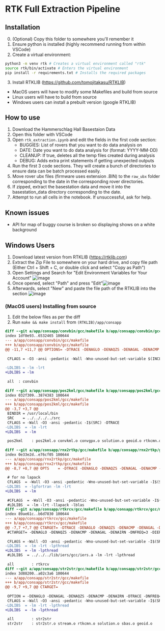 # RTK Full Extraction Pipeline

## Installation
0. (Optional) Copy this folder to somewhere you'll remember it
1. Ensure python is installed (highly recommend running from within VSCode)
2. Create a virtual environment: 
```bash
python3 -m venv rtk # Creates a virtual environment called "rtk"
source rtk/bin/activate # Enters the virtual environment
pip install -r requirements.txt # Installs the required packages
```
3. Install RTKLIB (https://github.com/tomojitakasu/RTKLIB)
- MacOS users will have to modify some Makefiles and build from source
- Linux users will have to build from source
- Windows users can install a prebuilt version (google RTKLIB)


## How to use
1. Download the Hammerschlag Hall Basestaion Data
2. Open this folder with VSCode
3. Open `rtk_extraction.ipynb` and edit the fields in the first code section:
    - BUGGIES: List of rovers that you want to do data analysis on
    - DATE: Date you want to do data analysis for (format: YYYY-MM-DD)
    - CLEANUP: If true, deletes all the temp files created during analysis
    - DEBUG: Adds extra print statements if getting unexpected outputs
4. Run the first 3 code sections. They will create a bunch of directories to
   ensure data can be batch processed easily.
5. Move rover ubx files (firmware uses extension .BIN) to the `raw_ubx` folder
   corresponding to the date in the corresponding rover directories.
6. If zipped, extract the basestation data and move it into the basestation_data
   directory corresponding to the date.
7. Attempt to run all cells in the notebook. If unsuccessful, ask for help.

## Known issues
- API for map of buggy course is broken so displaying shows on a white background

## Windows Users
1. Download latest version from RTKLIB (https://rtklib.com)
2. Extract the Zip File to somewhere on your hard drive, and copy file path (Either Ctrl + Shift + C, or double click and select "Copy as Path")
3. Open Settings and Search for "Edit Environment Variables for Your Account" ![image](https://github.com/user-attachments/assets/4c383597-7cd0-479c-8b86-4668df919594)
4. Once opened, select "Path" and press "Edit"![image](https://github.com/user-attachments/assets/aed27548-ff0c-4958-994c-b4c7b088093e)
5. Afterwards, select "New" and paste the file path of the RTKLIB into the section ![image](https://github.com/user-attachments/assets/5f62413b-6954-48cb-9fb8-9761a17d6ada)



### (MacOS users) Installing from source
1. Edit the below files as per the diff
2. Run `make && make install` from `(RTKLIB)/app/consapp`

```diff
diff --git a/app/consapp/convbin/gcc/makefile b/app/consapp/convbin/gcc/makefile
index 1df0e93..6532465 100644
--- a/app/consapp/convbin/gcc/makefile
+++ b/app/consapp/convbin/gcc/makefile
@@ -11,7 +11,7 @@ OPTIONS= -DTRACE -DENAGLO -DENAQZS -DENAGAL -DENACMP -DENAIRN -DNFREQ=3 -DNEXOBS
 
 CFLAGS = -O3 -ansi -pedantic -Wall -Wno-unused-but-set-variable $(INCLUDE) $(OPTIONS) -g
 
-LDLIBS = -lm -lrt
+LDLIBS = -lm
 
 all  : convbin
 
diff --git a/app/consapp/pos2kml/gcc/makefile b/app/consapp/pos2kml/gcc/makefile
index 032f309..3874383 100644
--- a/app/consapp/pos2kml/gcc/makefile
+++ b/app/consapp/pos2kml/gcc/makefile
@@ -3,7 +3,7 @@
 BINDIR = /usr/local/bin
 SRC    = ../../../../src
 CFLAGS = -Wall -O3 -ansi -pedantic -I$(SRC) -DTRACE
-LDLIBS  = -lm -lrt
+LDLIBS  = -lm
 
 pos2kml    : pos2kml.o convkml.o convgpx.o solution.o geoid.o rtkcmn.o preceph.o
 
diff --git a/app/consapp/rnx2rtkp/gcc/makefile b/app/consapp/rnx2rtkp/gcc/makefile
index 0e33e2d..e76cf05 100644
--- a/app/consapp/rnx2rtkp/gcc/makefile
+++ b/app/consapp/rnx2rtkp/gcc/makefile
@@ -8,7 +8,7 @@ OPTS    = -DTRACE -DENAGLO -DENAQZS -DENAGAL -DENACMP -DENAIRN -DNFREQ=3 -DNEXOB
 
 # for no lapack
 CFLAGS  = -Wall -O3 -ansi -pedantic -Wno-unused-but-set-variable -I$(SRC) $(OPTS)
-LDLIBS  = -lgfortran -lm -lrt
+LDLIBS  = -lm 
 
 #CFLAGS  = -Wall -O3 -ansi -pedantic -Wno-unused-but-set-variable -I$(SRC) -DLAPACK $(OPTS)
 #LDLIBS  = -lm -lrt -llapack -lblas
diff --git a/app/consapp/rtkrcv/gcc/makefile b/app/consapp/rtkrcv/gcc/makefile
index 89ae61c..b6d7830 100644
--- a/app/consapp/rtkrcv/gcc/makefile
+++ b/app/consapp/rtkrcv/gcc/makefile
@@ -7,7 +7,7 @@ CTARGET= -DTRACE -DENAGLO -DENAQZS -DENACMP -DENAGAL -DENAIRN -DNFREQ=3 -DNEXOBS
 #CTARGET= -DENAGLO -DENAQZS -DENACMP -DENAGAL -DENAIRN -DNFREQ=3 -DIERS_MODEL -DSVR_REUSEADDR
 
 CFLAGS = -Wall -O3 -ansi -pedantic -Wno-unused-but-set-variable -I$(SRC) -I.. -DTRACE $(CTARGET) -g
-LDLIBS  = -lm -lrt -lpthread
+LDLIBS  = -lm -lpthread
 #LDLIBS  = ../../../lib/iers/gcc/iers.a -lm -lrt -lpthread
 
 all        : rtkrcv
diff --git a/app/consapp/str2str/gcc/makefile b/app/consapp/str2str/gcc/makefile
index 3d88200..a02c3a6 100644
--- a/app/consapp/str2str/gcc/makefile
+++ b/app/consapp/str2str/gcc/makefile
@@ -9,7 +9,7 @@ CTARGET=
 
 OPTION = -DENAGLO -DENAGAL -DENAQZS -DENACMP -DENAIRN -DTRACE -DNFREQ=3 -DNEXOBS=3 -DSVR_REUSEADDR
 CFLAGS = -Wall -O3 -ansi -pedantic -Wno-unused-but-set-variable -I$(SRC) $(OPTION) $(CTARGET) -g
-LDLIBS  = -lm -lrt -lpthread
+LDLIBS  = -lm -lpthread
 
 all        : str2str
 str2str    : str2str.o stream.o rtkcmn.o solution.o sbas.o geoid.o
```
